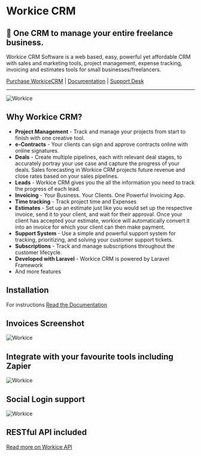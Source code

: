 # Workice CRM

## 🎉 One CRM to manage your entire freelance business.

Workice CRM Software is a web based, easy, powerful yet affordable CRM with sales and marketing tools, project management, expense tracking, invoicing and estimates tools for small businesses/freelancers.

[Purchase WorkiceCRM](https://workice.com) | [Documentation](https://docs.workice.com) | [Support Desk](https://desk.workice.com)

----------

![Workice](https://dbz0e1mkzg4d4.cloudfront.net/images/preview-large.jpg)



## Why Workice CRM?
* **Project Management** - Track and manage your projects from start to finish with one creative tool.
* **e-Contracts** - Your clients can sign and approve contracts online with online signatures.
* **Deals** - Create multiple pipelines, each with relevant deal stages, to accurately portray your use case and capture the progress of your deals.  Sales forecasting in Workice CRM projects future revenue and close rates based on your sales pipelines. 
* **Leads** - Workice CRM gives you the all the information you need to track the progress of each lead.
* **Invoicing** - Your Business. Your Clients. One Powerful Invoicing App.
* **Time tracking** - Track project time and Expenses
* **Estimates** - Set up an estimate just like you would set up the respective invoice, send it to your client, and wait for their approval. Once your client has accepted your estimate, workice will automatically convert it into an invoice for which your client can then make payment.
* **Support System** - Use a simple and powerful support system for tracking, prioritizing, and solving your customer support tickets.
* **Subscriptions** - Track and manage subscriptions throughout the customer lifecycle.
* **Developed with Laravel** - Workice CRM is powered by Laravel Framework
* And more features

## Installation
For instructions [Read the Documentation](https://docs.workice.com)

## Invoices Screenshot
![Workice](https://dbz0e1mkzg4d4.cloudfront.net/images/invoices-list.jpg)

## Integrate with your favourite tools including Zapier
![Workice](https://dbz0e1mkzg4d4.cloudfront.net/images/integration-tools.jpg)

## Social Login support
![Workice](https://dbz0e1mkzg4d4.cloudfront.net/images/social-logins.jpg)

## RESTful API included
[Read more on Workice API](https://docs.workice.com)